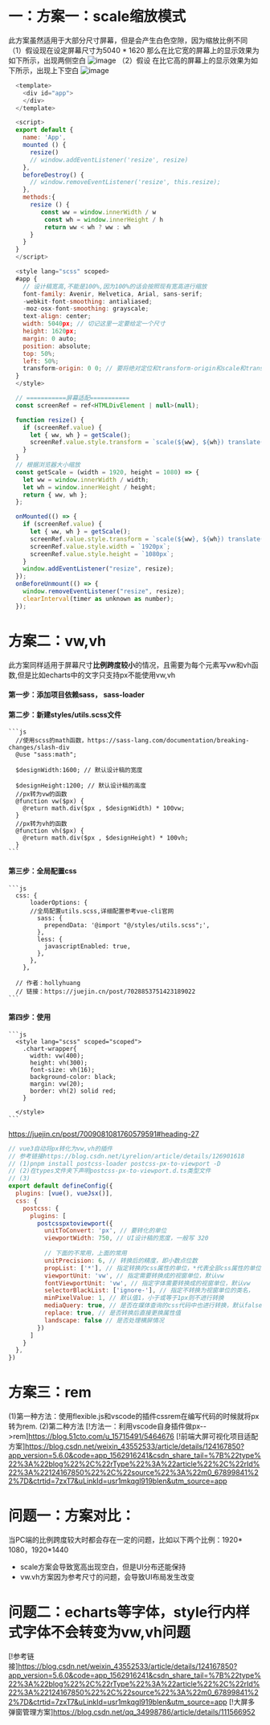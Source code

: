 # 一：方案一：scale缩放模式
  此方案虽然适用于大部分尺寸屏幕，但是会产生白色空隙，因为缩放比例不同
  （1）假设现在设定屏幕尺寸为5040 * 1620
  那么在比它宽的屏幕上的显示效果为如下所示，出现两侧空白
  ![image](1.jpg)
  （2）假设 在比它高的屏幕上的显示效果为如下所示，出现上下空白
  ![image](2.jpg)
  ```js
    <template>
      <div id="app">
      </div>
    </template>

    <script>
    export default {
      name: 'App',
      mounted () {
        resize()
        // window.addEventListener('resize', resize)
      },
      beforeDestroy() {
        // window.removeEventListener('resize', this.resize);
      },
      methods:{
        resize () {
           const ww = window.innerWidth / w
            const wh = window.innerHeight / h
            return ww < wh ? ww : wh
        }
      }
    }
    </script>

    <style lang="scss" scoped>
    #app {
      // 设计稿宽高,不能是100%,因为100%的话会按照现有宽高进行缩放
      font-family: Avenir, Helvetica, Arial, sans-serif;
      -webkit-font-smoothing: antialiased;
      -moz-osx-font-smoothing: grayscale;
      text-align: center;
      width: 5040px; // 切记这里一定要给定一个尺寸
      height: 1620px;
      margin: 0 auto;
      position: absolute;
      top: 50%;
      left: 50%;
      transform-origin: 0 0; // 要将绝对定位和transform-origin和scale和translate一起使用
    }
    </style>

  ```
  ```js
    // ===========屏幕适配===========
    const screenRef = ref<HTMLDivElement | null>(null);

    function resize() {
      if (screenRef.value) {
        let { ww, wh } = getScale();
        screenRef.value.style.transform = `scale(${ww}, ${wh}) translate(-50%, -50%)`;
      }
    }
    // 根据浏览器大小缩放
    const getScale = (width = 1920, height = 1080) => {
      let ww = window.innerWidth / width;
      let wh = window.innerHeight / height;
      return { ww, wh };
    };

    onMounted(() => {
      if (screenRef.value) {
        let { ww, wh } = getScale();
        screenRef.value.style.transform = `scale(${ww}, ${wh}) translate(-50%, -50%)`;
        screenRef.value.style.width = `1920px`;
        screenRef.value.style.height = `1080px`;
      }
      window.addEventListener("resize", resize);
    });
    onBeforeUnmount(() => {
      window.removeEventListener("resize", resize);
      clearInterval(timer as unknown as number);
    });
  ```
# 方案二：vw,vh
  此方案同样适用于屏幕尺寸**比例跨度较小**的情况，且需要为每个元素写vw和vh函数,但是比如echarts中的文字只支持px不能使用vw,vh
  #### 第一步：添加项目依赖sass， sass-loader
  #### 第二步：新建styles/utils.scss文件
    ```js
      //使用scss的math函数，https://sass-lang.com/documentation/breaking-changes/slash-div
      @use "sass:math";

      $designWidth:1600; // 默认设计稿的宽度

      $designHeight:1200; // 默认设计稿的高度
      //px转为vw的函数
      @function vw($px) {
        @return math.div($px , $designWidth) * 100vw;
      }
      //px转为vh的函数
      @function vh($px) {
        @return math.div($px , $designHeight) * 100vh;
      }
    ```
  #### 第三步：全局配置css
    ```js
      css: {
          loaderOptions: {
          //全局配置utils.scss,详细配置参考vue-cli官网
            sass: {
              prependData: '@import "@/styles/utils.scss";',
            },
            less: {
              javascriptEnabled: true,
            },
          },
        },

      // 作者：hollyhuang
      // 链接：https://juejin.cn/post/7028853751423189022
    ```
  #### 第四步：使用
    ```js
      <style lang="scss" scoped="scoped">
        .chart-wrapper{
          width: vw(400);
          height: vh(300);
          font-size: vh(16);
          background-color: black;
          margin: vw(20);
          border: vh(2) solid red;
        }

      </style>
    ```
  https://juejin.cn/post/7009081081760579591#heading-27
  ```js
  // vue3自动将px转化为vw,vh的插件
  // 参考链接https://blog.csdn.net/Lyrelion/article/details/126901618
  // (1)pnpm install postcss-loader postcss-px-to-viewport -D
  // (2)在types文件夹下声明postcss-px-to-viewport.d.ts类型文件
  // (3)
  export default defineConfig({
    plugins: [vue(), vueJsx()],
    css: {
      postcss: {
        plugins: [
          postcsspxtoviewport({
            unitToConvert: 'px', // 要转化的单位
            viewportWidth: 750, // UI设计稿的宽度，一般写 320
      
            // 下面的不常用，上面的常用
            unitPrecision: 6, // 转换后的精度，即小数点位数
            propList: ['*'], // 指定转换的css属性的单位，*代表全部css属性的单位都进行转换
            viewportUnit: 'vw', // 指定需要转换成的视窗单位，默认vw
            fontViewportUnit: 'vw', // 指定字体需要转换成的视窗单位，默认vw
            selectorBlackList: ['ignore-'], // 指定不转换为视窗单位的类名，
            minPixelValue: 1, // 默认值1，小于或等于1px则不进行转换
            mediaQuery: true, // 是否在媒体查询的css代码中也进行转换，默认false
            replace: true, // 是否转换后直接更换属性值
            landscape: false // 是否处理横屏情况
          })
        ]
      }
    },
  })

  ```
# 方案三：rem
(1)第一种方法：使用flexible.js和vscode的插件cssrem在编写代码的时候就将px转为rem.
(2)第二种方法
  [!方法一：利用vscode自身插件做px-->rem]https://blog.51cto.com/u_15715491/5464676
[!前端大屏可视化项目适配方案]https://blog.csdn.net/weixin_43552533/article/details/124167850?app_version=5.6.0&code=app_1562916241&csdn_share_tail=%7B%22type%22%3A%22blog%22%2C%22rType%22%3A%22article%22%2C%22rId%22%3A%22124167850%22%2C%22source%22%3A%22m0_67899841%22%7D&ctrtid=7zxT7&uLinkId=usr1mkqgl919blen&utm_source=app

# 问题一：方案对比：
当PC端的比例跨度较大时都会存在一定的问题，比如以下两个比例：1920* 1080，1920*1440
- scale方案会导致宽高出现空白，但是UI分布还能保持
- vw.vh方案因为参考尺寸的问题，会导致UI布局发生改变
# 问题二：echarts等字体，style行内样式字体不会转变为vw,vh问题
[!参考链接]https://blog.csdn.net/weixin_43552533/article/details/124167850?app_version=5.6.0&code=app_1562916241&csdn_share_tail=%7B%22type%22%3A%22blog%22%2C%22rType%22%3A%22article%22%2C%22rId%22%3A%22124167850%22%2C%22source%22%3A%22m0_67899841%22%7D&ctrtid=7zxT7&uLinkId=usr1mkqgl919blen&utm_source=app
[!大屏多弹窗管理方案]https://blog.csdn.net/qq_34998786/article/details/111566952